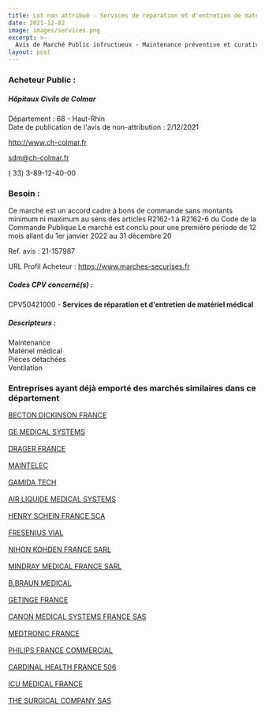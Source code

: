 ```yaml
---
title: Lot non attribué - Services de réparation et d'entretien de matériel médical
date: 2021-12-02
image: images/services.png
excerpt: >-
  Avis de Marché Public infructueux - Maintenance préventive et curative des équipements de ventilation médicale
layout: post
---
```


### Acheteur Public :
##### Hôpitaux Civils de Colmar
Département : 68 - Haut-Rhin<br/>
Date de publication de l'avis de non-attribution : 2/12/2021


http://www.ch-colmar.fr

sdm@ch-colmar.fr

( 33) 3-89-12-40-00
### Besoin :

Ce marché est un accord cadre à bons de commande sans montants minimum ni maximum au sens des articles R2162-1 à R2162-6 du Code de la Commande Publique.Le marché est conclu pour une première période de 12 mois allant du 1er janvier 2022 au 31 décembre 20

Ref. avis : 21-157987

URL Profil Acheteur : https://www.marches-securises.fr

##### Codes CPV concerné(s) :
CPV50421000 - **Services de réparation et d'entretien de matériel médical** <br/>

##### Descripteurs :
Maintenance <br/>
Matériel médical <br/>
Pièces détachées <br/>
Ventilation <br/>

### Entreprises ayant déjà emporté des marchés similaires dans ce département
<a href="/entreprise-543/siren-056501711">BECTON DICKINSON FRANCE</a><br/><br/>
<a href="/entreprise-545/siren-315013359">GE MEDICAL SYSTEMS</a><br/><br/>
<a href="/entreprise-546/siren-323961680">DRAGER FRANCE</a><br/><br/>
<a href="/entreprise-547/siren-327069282">MAINTELEC</a><br/><br/>
<a href="/entreprise-547/siren-330726068">GAMIDA TECH</a><br/><br/>
<a href="/entreprise-550/siren-348921735">AIR LIQUIDE MEDICAL SYSTEMS</a><br/><br/>
<a href="/entreprise-553/siren-390471985">HENRY SCHEIN FRANCE SCA</a><br/><br/>
<a href="/entreprise-556/siren-408720282">FRESENIUS VIAL</a><br/><br/>
<a href="/entreprise-564/siren-479402935">NIHON KOHDEN FRANCE SARL</a><br/><br/>
<a href="/entreprise-568/siren-504081787">MINDRAY MEDICAL FRANCE SARL</a><br/><br/>
<a href="/entreprise-572/siren-562050856">B.BRAUN MEDICAL</a><br/><br/>
<a href="/entreprise-572/siren-562096297">GETINGE FRANCE</a><br/><br/>
<a href="/entreprise-573/siren-612039677">CANON MEDICAL SYSTEMS FRANCE SAS</a><br/><br/>
<a href="/entreprise-573/siren-722008232">MEDTRONIC FRANCE</a><br/><br/>
<a href="/entreprise-578/siren-811847243">PHILIPS FRANCE COMMERCIAL</a><br/><br/>
<a href="/entreprise-578/siren-812365609">CARDINAL HEALTH FRANCE 506</a><br/><br/>
<a href="/entreprise-579/siren-819470576">ICU MEDICAL FRANCE</a><br/><br/>
<a href="/entreprise-582/siren-945650141">THE SURGICAL COMPANY SAS</a><br/><br/>
